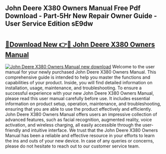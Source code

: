 ## John Deere X380 Owners Manual Free Pdf Download - Part-5Hr New Repair Owner Guide - User Service Edition sE9dw

# <h2><a href="http://bc89108.oget.top/?id=John+Deere+X380+Owners+Manual">🔗Download New 👉🔴 John Deere X380 Owners Manual</a></h2>

[![John Deere X380 Owners Manual new download](https://i.imgur.com/5g1atiW.png)](http://bc89108.oget.top/?id=John+Deere+X380+Owners+Manual)
Welcome to the user manual for your newly purchased John Deere X380 Owners Manual. This comprehensive guide is intended to help you master the functions and capabilities of your product. Inside, you will find detailed information on installation, usage, maintenance, and troubleshooting. To ensure a successful experience with your new John Deere X380 Owners Manual, please read this user manual carefully before use. It includes essential information on product setup, operation, maintenance, and troubleshooting, ensuring that you are able to use the product effectively and efficiently. John Deere X380 Owners Manual offers users an impressive collection of advanced features, such as facial recognition, augmented reality, voice activation, and wireless charging, all easily accessible through the user-friendly and intuitive interface. We trust that the John Deere X380 Owners Manual has been a reliable and effective resource in your efforts to learn the ins and outs of your new device. In case of any queries or concerns, please do not hesitate to reach out to our customer service team.
